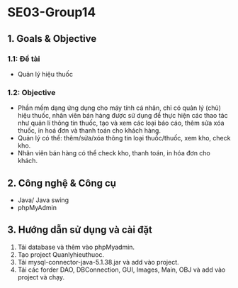 # SE03-Group14
## 1. Goals & Objective
### 1.1: Đề tài 
- Quản lý hiệu thuốc
### 1.2: Objective
- Phần mềm dạng ứng dụng cho máy tính cá nhân, chỉ có quản lý (chủ) hiệu thuốc, nhân viên bán hàng được sử dụng để thực hiện các thao tác như quản lí thông tin thuốc, tạo và xem các loại báo cáo, thêm sửa xóa thuốc, in hoá đơn và thanh toán cho khách hàng.
- Quản lý có thể: thêm/sửa/xóa thông tin loại thuốc/thuốc, xem kho, check kho.
- Nhân viên bán hàng có thể check kho, thanh toán, in hóa đơn cho khách.
## 2. Công nghệ & Công cụ 
- Java/ Java swing
- phpMyAdmin
## 3. Hướng dẫn sử dụng và cài đặt
1. Tải database và thêm vào phpMyadmin.
3. Tạo project Quanlyhieuthuoc.
2. Tải mysql-connector-java-5.1.38.jar và add vào project.
3. Tải các forder DAO, DBConnection, GUI, Images, Main, OBJ và add vào project và chạy.
